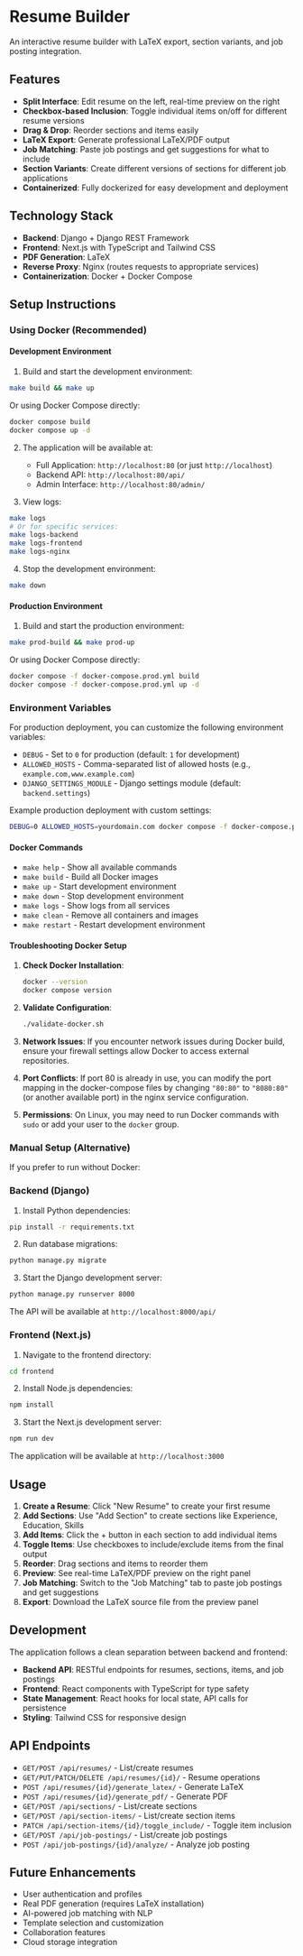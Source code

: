 # Resume Builder

An interactive resume builder with LaTeX export, section variants, and job posting integration.

## Features

- **Split Interface**: Edit resume on the left, real-time preview on the right
- **Checkbox-based Inclusion**: Toggle individual items on/off for different resume versions
- **Drag & Drop**: Reorder sections and items easily
- **LaTeX Export**: Generate professional LaTeX/PDF output
- **Job Matching**: Paste job postings and get suggestions for what to include
- **Section Variants**: Create different versions of sections for different job applications
- **Containerized**: Fully dockerized for easy development and deployment

## Technology Stack

- **Backend**: Django + Django REST Framework
- **Frontend**: Next.js with TypeScript and Tailwind CSS
- **PDF Generation**: LaTeX
- **Reverse Proxy**: Nginx (routes requests to appropriate services)
- **Containerization**: Docker + Docker Compose

## Setup Instructions

### Using Docker (Recommended)

#### Development Environment

1. Build and start the development environment:
```bash
make build && make up
```

Or using Docker Compose directly:
```bash
docker compose build
docker compose up -d
```

2. The application will be available at:
   - Full Application: `http://localhost:80` (or just `http://localhost`)
   - Backend API: `http://localhost:80/api/`
   - Admin Interface: `http://localhost:80/admin/`

3. View logs:
```bash
make logs
# Or for specific services:
make logs-backend
make logs-frontend
make logs-nginx
```

4. Stop the development environment:
```bash
make down
```

#### Production Environment

1. Build and start the production environment:
```bash
make prod-build && make prod-up
```

Or using Docker Compose directly:
```bash
docker compose -f docker-compose.prod.yml build
docker compose -f docker-compose.prod.yml up -d
```

### Environment Variables

For production deployment, you can customize the following environment variables:

- `DEBUG` - Set to `0` for production (default: `1` for development)
- `ALLOWED_HOSTS` - Comma-separated list of allowed hosts (e.g., `example.com,www.example.com`)
- `DJANGO_SETTINGS_MODULE` - Django settings module (default: `backend.settings`)

Example production deployment with custom settings:
```bash
DEBUG=0 ALLOWED_HOSTS=yourdomain.com docker compose -f docker-compose.prod.yml up -d
```

#### Docker Commands

- `make help` - Show all available commands
- `make build` - Build all Docker images
- `make up` - Start development environment
- `make down` - Stop development environment
- `make logs` - Show logs from all services
- `make clean` - Remove all containers and images
- `make restart` - Restart development environment

#### Troubleshooting Docker Setup

1. **Check Docker Installation**:
   ```bash
   docker --version
   docker compose version
   ```

2. **Validate Configuration**:
   ```bash
   ./validate-docker.sh
   ```

3. **Network Issues**: If you encounter network issues during Docker build, ensure your firewall settings allow Docker to access external repositories.

4. **Port Conflicts**: If port 80 is already in use, you can modify the port mapping in the docker-compose files by changing `"80:80"` to `"8080:80"` (or another available port) in the nginx service configuration.

5. **Permissions**: On Linux, you may need to run Docker commands with `sudo` or add your user to the `docker` group.

### Manual Setup (Alternative)

If you prefer to run without Docker:

### Backend (Django)

1. Install Python dependencies:
```bash
pip install -r requirements.txt
```

2. Run database migrations:
```bash
python manage.py migrate
```

3. Start the Django development server:
```bash
python manage.py runserver 8000
```

The API will be available at `http://localhost:8000/api/`

### Frontend (Next.js)

1. Navigate to the frontend directory:
```bash
cd frontend
```

2. Install Node.js dependencies:
```bash
npm install
```

3. Start the Next.js development server:
```bash
npm run dev
```

The application will be available at `http://localhost:3000`

## Usage

1. **Create a Resume**: Click "New Resume" to create your first resume
2. **Add Sections**: Use "Add Section" to create sections like Experience, Education, Skills
3. **Add Items**: Click the + button in each section to add individual items
4. **Toggle Items**: Use checkboxes to include/exclude items from the final output
5. **Reorder**: Drag sections and items to reorder them
6. **Preview**: See real-time LaTeX/PDF preview on the right panel
7. **Job Matching**: Switch to the "Job Matching" tab to paste job postings and get suggestions
8. **Export**: Download the LaTeX source file from the preview panel

## Development

The application follows a clean separation between backend and frontend:

- **Backend API**: RESTful endpoints for resumes, sections, items, and job postings
- **Frontend**: React components with TypeScript for type safety
- **State Management**: React hooks for local state, API calls for persistence
- **Styling**: Tailwind CSS for responsive design

## API Endpoints

- `GET/POST /api/resumes/` - List/create resumes
- `GET/PUT/PATCH/DELETE /api/resumes/{id}/` - Resume operations
- `POST /api/resumes/{id}/generate_latex/` - Generate LaTeX
- `POST /api/resumes/{id}/generate_pdf/` - Generate PDF
- `GET/POST /api/sections/` - List/create sections
- `GET/POST /api/section-items/` - List/create section items
- `PATCH /api/section-items/{id}/toggle_include/` - Toggle item inclusion
- `GET/POST /api/job-postings/` - List/create job postings
- `POST /api/job-postings/{id}/analyze/` - Analyze job posting

## Future Enhancements

- User authentication and profiles
- Real PDF generation (requires LaTeX installation)
- AI-powered job matching with NLP
- Template selection and customization
- Collaboration features
- Cloud storage integration

